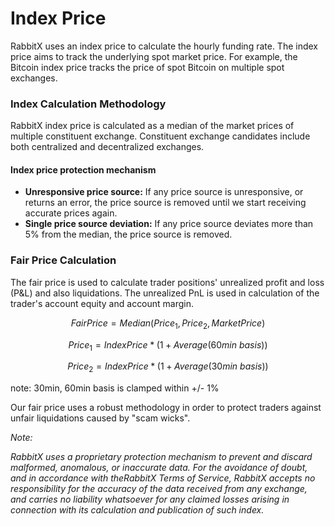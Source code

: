 # Index Price

RabbitX uses an index price to calculate the hourly funding rate. The index price aims to track the underlying spot market price. For example, the Bitcoin index price tracks the price of spot Bitcoin on multiple spot exchanges.

### Index Calculation Methodology

RabbitX index price is calculated as a median of the market prices of multiple constituent exchange. Constituent exchange candidates include both centralized and decentralized exchanges.

#### Index price protection mechanism

* **Unresponsive price source:** If any price source is unresponsive, or returns an error, the price source is removed until we start receiving accurate prices again.&#x20;
* **Single price source deviation:** If any price source deviates more than 5% from the median, the price source is removed.&#x20;

### Fair Price Calculation

The fair price is used to calculate trader positions' unrealized profit and loss (P\&L) and also liquidations. The unrealized PnL is used in calculation of the trader's account equity and account margin.&#x20;

$$FairPrice=Median(Price_1, Price_2, MarketPrice)$$

$$Price_1=IndexPrice*(1+Average(60min\ basis))$$

$$Price_2=IndexPrice*(1+Average(30min\ basis))$$

note: 30min, 60min basis is clamped within +/- 1%

Our fair price uses a robust methodology in order to protect traders against unfair liquidations caused by "scam wicks".

_Note:_

_RabbitX uses a proprietary protection mechanism to prevent and discard malformed, anomalous, or inaccurate data. For the avoidance of doubt, and in accordance with theRabbitX Terms of Service, RabbitX accepts no responsibility for the accuracy of the data received from any exchange, and carries no liability whatsoever for any claimed losses arising in connection with its calculation and publication of such index._&#x20;

